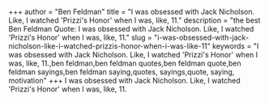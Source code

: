 +++
author = "Ben Feldman"
title = "I was obsessed with Jack Nicholson. Like, I watched 'Prizzi's Honor' when I was, like, 11."
description = "the best Ben Feldman Quote: I was obsessed with Jack Nicholson. Like, I watched 'Prizzi's Honor' when I was, like, 11."
slug = "i-was-obsessed-with-jack-nicholson-like-i-watched-prizzis-honor-when-i-was-like-11"
keywords = "I was obsessed with Jack Nicholson. Like, I watched 'Prizzi's Honor' when I was, like, 11.,ben feldman,ben feldman quotes,ben feldman quote,ben feldman sayings,ben feldman saying,quotes, sayings,quote, saying, motivation"
+++
I was obsessed with Jack Nicholson. Like, I watched 'Prizzi's Honor' when I was, like, 11.

